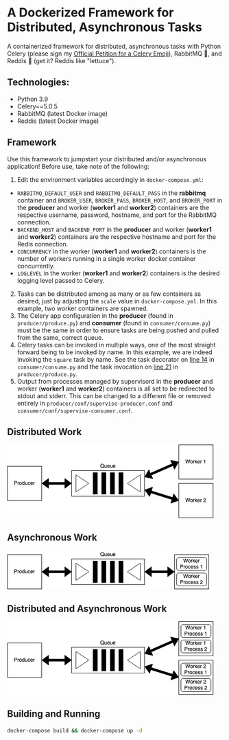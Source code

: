 # A Dockerized Framework for Distributed, Asynchronous Tasks
A containerized framework for distributed, asynchronous tasks with Python Celery (please sign my [Official Petition for a Celery Emoji](https://github.com/frytoli)), RabbitMQ 🐰, and Reddis 🥬 (get it? Reddis like "lettuce").

## Technologies:
* Python 3.9
* Celery==5.0.5
* RabbitMQ (latest Docker image)
* Reddis (latest Docker image)

## Framework
Use this framework to jumpstart your distributed and/or asynchronous application! Before use, take note of the following:
1. Edit the environment variables accordingly in ```docker-compose.yml```:
  * ```RABBITMQ_DEFAULT_USER``` and ```RABBITMQ_DEFAULT_PASS``` in the **rabbitmq** container and ```BROKER_USER```, ```BROKER_PASS```, ```BROKER_HOST```, and ```BROKER_PORT``` in the **producer** and worker (**worker1** and **worker2**) containers are the respective username, password, hostname, and port for the RabbitMQ connection.
  * ```BACKEND_HOST``` and ```BACKEND_PORT``` in the **producer** and worker (**worker1** and **worker2**) containers are the respective hostname and port for the Redis connection.
  * ```CONCURRENCY``` in the worker (**worker1** and **worker2**) containers is the number of workers running in a single worker docker container concurrently.
  * ```LOGLEVEL``` in the worker (**worker1** and **worker2**) containers is the desired logging level passed to Celery.
2. Tasks can be distributed among as many or as few containers as desired, just by adjusting the ```scale``` value in ```docker-compose.yml```. In this example, two worker containers are spawned.
3. The Celery app configuration in the **producer** (found in ```producer/produce.py```) and **consumer** (found in ```consumer/consume.py```) must be the same in order to ensure tasks are being pushed and pulled from the same, correct queue.
4. Celery tasks can be invoked in multiple ways, one of the most straight forward being to be invoked by name. In this example, we are indeed invoking the ```square``` task by name. See the task decorator on [line 14](https://github.com/frytoli/distributed-celery-docker/blob/350145723beb1fb85a8a2cb47a914d171166c745/consumer/consume.py#L14) in ```consumer/consume.py``` and the task invocation on [line 21](https://github.com/frytoli/distributed-celery-docker/blob/350145723beb1fb85a8a2cb47a914d171166c745/producer/produce.py#L21) in ```producer/produce.py```.
5. Output from processes managed by supervisord in the **producer** and worker (**worker1** and **worker2**) containers is all set to be redirected to stdout and stderr. This can be changed to a different file or removed entirely in ```producer/conf/supervise-producer.conf``` and ```consumer/conf/supervise-consumer.conf```.

## Distributed Work
![](media/dist.png)

## Asynchronous Work
![](media/async.png)

## Distributed and Asynchronous Work
![](media/distasync.png)

## Building and Running
``` bash
docker-compose build && docker-compose up -d
```
